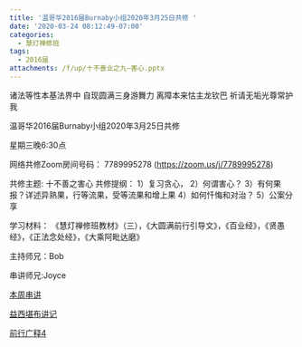 ```yaml
---
title: '温哥华2016届Burnaby小组2020年3月25日共修 '
date: '2020-03-24 08:12:49-07:00'
categories:
  - 慧灯禅修班
tags:
  - 2016届
attachments: /f/up/十不善业之九—害心.pptx
---
```

诸法等性本基法界中 自现圆满三身游舞力 离障本来怙主龙钦巴 祈请无垢光尊常护我

温哥华2016届Burnaby小组2020年3月25日共修 

星期三晚6:30点

网络共修Zoom房间号码： 7789995278 (<https://zoom.us/j/7789995278>)

共修主题: 十不善之害心 共修提纲：
1）复习贪心，
2）何谓害心？
3）有何果报？详述异熟果，行等流果，受等流果和增上果
4）如何忏悔和对治？
5）公案分享

学习材料：
《慧灯禅修班教材》（三），《大圆满前行引导文》，《百业经》，《贤愚经》，《正法念处经》，《大乘阿毗达磨》

主持师兄：Bob
 
串讲师兄:Joyce

[本周串讲](/f/up/十不善业之九—害心.pptx)

[益西堪布讲记](/f/up/因果益西.pdf)

[前行广释4](/f/up/前行广释4.pdf)